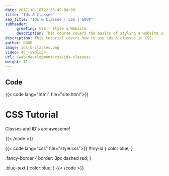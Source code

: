 ```yaml
---
date: 2017-10-10T22:35:49-04:00
title: "Ids & Classes"
seo_title: "Ids & Classes | CSS | GOUP"
subheader:
     greeting: CSS - Style a Website
     description: This course covers the basics of styling a website using CSS. Work your way through the videos/articles and I'll teach you everything you need to know to style a basic website!
description: This tutorial covers how to use ids & classes in CSS.
author: GOUP
image: ids-&-classes.png
video: 4C_-y9dIc54
url: /web-development/css/ids-classes/
weight: 11
---
```


## Code

{{< code lang="html" file="site.html">}}
<h1 id="my-id">CSS Tutorial</h1>
<main class="fancy-border">
     <p class="blue-text"> Classes and ID's are awesome!</p>
</main>
{{< /code >}}

{{< code lang="css" file="style.css">}}
#my-id {
     color:blue;
}

.fancy-border {
     border: 3px dashed red;
}

.blue-text {
     color:blue;
}
{{< /code >}}